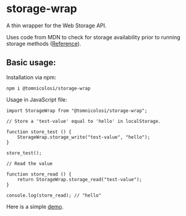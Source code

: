 # storage-wrap
A thin wrapper for the Web Storage API.

Uses code from MDN to check for storage availability prior to running storage methods 
([Reference](https://developer.mozilla.org/en-US/docs/Web/API/Web_Storage_API/Using_the_Web_Storage_API#Feature-detecting_localStorage)).

## Basic usage:

Installation via npm:

```
npm i @tomnicolosi/storage-wrap
```

Usage in JavaScript file:

```
import StorageWrap from "@tomnicolosi/storage-wrap";

// Store a 'test-value' equal to 'hello' in localStorage.

function store_test () {
    StorageWrap.storage_write("test-value", "hello");
}

store_test();

// Read the value

function store_read () {
    return StorageWrap.storage_read("test-value");
}

console.log(store_read); // "hello"

```

Here is a simple [demo](https://teeehn.github.io/storage-wrap/).






